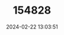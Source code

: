 ---
title: "154828"
category: "Umbrina broussonnetii"
draft: false
date: 2024-02-22 13:03:51
languages:
  English: ["Beach Drum", "Striped Drum"]
  French: ["Ombrine Raye"]
  Spanish; Castilian: ["Verrugato Rayado"]
---